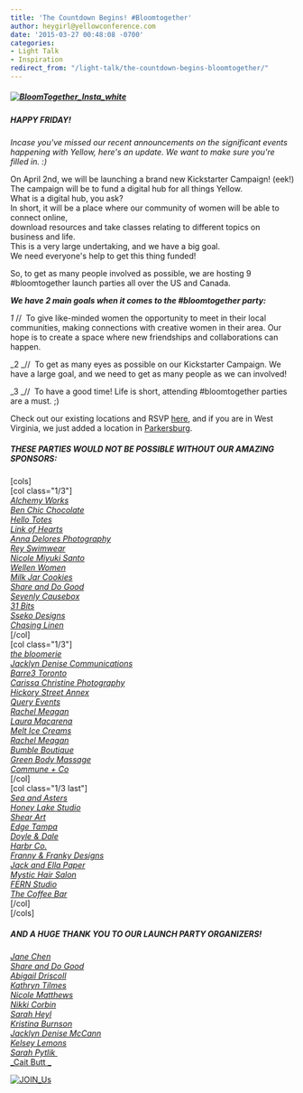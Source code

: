 ```yaml
---
title: 'The Countdown Begins! #Bloomtogether'
author: heygirl@yellowconference.com
date: '2015-03-27 00:48:08 -0700'
categories:
- Light Talk
- Inspiration
redirect_from: "/light-talk/the-countdown-begins-bloomtogether/"
---
```


##### [![BloomTogether_Insta_white](https://s3.amazonaws.com/yellow-files/blog/2015/03/BloomTogether_Insta_white.jpg)](https://s3.amazonaws.com/yellow-files/blog/2015/03/BloomTogether_Insta_white.jpg)

##### **HAPPY FRIDAY!**

<div>

_Incase you've missed our recent announcements on the significant events happening with Yellow, here's an update. We want to make sure you're filled in. :)_

On April 2nd, we will be launching a brand new Kickstarter Campaign! (eek!)  
The campaign will be to fund a digital hub for all things Yellow.  
What is a digital hub, you ask?  
In short, it will be a place where our community of women will be able to connect online,  
download resources and take classes relating to different topics on business and life.  
This is a very large undertaking, and we have a big goal.  
We need everyone's help to get this thing funded!

So, to get as many people involved as possible, we are hosting 9  
#bloomtogether launch parties all over the US and Canada.

_**We have 2 main goals when it comes to the #bloomtogether party:**_

_1_ //  To give like-minded women the opportunity to meet in their local communities, making connections with creative women in their area. Our hope is to create a space where new friendships and collaborations can happen.

_2 _//  To get as many eyes as possible on our Kickstarter Campaign. We have a large goal, and we need to get as many people as we can involved!

_3 _//  To have a good time! Life is short, attending #bloomtogether parties are a must. ;)

Check out our existing locations and RSVP [here](http://yellowconference.com/help-us-bloomtogether/), and if you are in West Virginia, we just added a location in [Parkersburg](https://ti.to/yellowconference/bloom-together-parkersburg-wv).

</div>

<div>

##### THESE PARTIES WOULD NOT BE POSSIBLE WITHOUT OUR AMAZING SPONSORS:

[cols]  
[col class="1/3"]  
_[Alchemy Works](http://www.alchemyworks.us/)_  
_[Ben Chic Chocolate](http://www.benchic.com/)_  
_[Hello Totes](http://hellototes.storenvy.com/)_  
_[Link of Hearts](http://www.linkofhearts.com/)_  
_[Anna Delores Photography](http://www.annadelores.com/)_  
_[Rey Swimwear  
Nicole Miyuki Santo](http://cargocollective.com/nicolemiyuki)_  
_[Wellen Women](http://shop.wellensurf.com/collections/wellen-women)_  
_[Milk Jar Cookies](https://www.milkjarcookies.com/)_  
_[Share and Do Good](http://www.shareanddogood.com/)_  
_[Sevenly Causebox](https://causebox.sevenly.org/)_  
_[31 Bits](http://31bits.com/)_  
_[Sseko Designs](http://ssekodesigns.com/)_  
_[Chasing Linen](http://chasinglinen.com/)_  
[/col]  
[col class="1/3"]  
_[the bloomerie](http://www.thebloomerie.com/)_  
_[Jacklyn Denise Communications](http://www.jacklyndenise.com/)_  
_[Barre3 Toronto](https://instagram.com/barre3toronto/)_  
_[Carissa Christine Photography](http://www.carissachristine.com/)_  
_[Hickory Street Annex](http://www.hickorystreetannex.com/)_  
_[Query Events](http://queryevents.com/)  
[Rachel Meagan](http://rachelmeaganphotography.com/)  
[Laura Macarena](http://www.lauramacarena.com/)  
[Melt Ice Creams](https://www.facebook.com/MeltIceCreams?ref=br_tf)  
[Rachel Meagan](http://rachelmeaganphotography.com/)  
[Bumble Boutique](http://facebook.com/bumbletampa)  
[Green Body Massage](http://www.greenbodymassage.com/)_  
_[Commune + Co](http://communeandco.com/)_  
[/col]  
[col class="1/3 last"]  
_[Sea and Asters](https://www.facebook.com/Sea.Asters)_  
_[Honey Lake Studio](http://honeylakestudio.bigcartel.com/)_  
_[Shear Art](http://shearart.com/)_  
_[Edge Tampa](http://edgesalontampa.com/)_  
_[Doyle & Dale](http://doyleanddale.com/)_  
_[Harbr Co.](http://harbr.co/)_  
_[Franny & Franky Designs](https://www.facebook.com/frannyandfranky)_  
_[Jack and Ella Paper](http://jackandellapaper.com/)_  
_[Mystic Hair Salon](http://mystichair.com/)_  
_[FERN Studio](http://www.fern-shop.com/)_  
_[T](http://www.coffeebarmov.com/)[he Coffee Bar](http://www.coffeebarmov.com/)_  
[/col]  
[/cols]  

##### AND A HUGE THANK YOU TO OUR LAUNCH PARTY ORGANIZERS!

_[Jane Chen](http://yellowconference.com/blog/page/3/%20https://instagram.com/pinkjaney/)  
[Share and Do Good](http://www.shareanddogood.com/)_  
_[Abigail Driscoll](http://www.ritesofasylum.com/)  
[Kathryn Tilmes](https://instagram.com/kathryntilmes/)_  
_[Nicole Matthews](http://www.thebloomerie.com/)  
[Nikki Corbin](http://www.thebloomerie.com/)_  
_[Sarah Heyl](http://sarahheyl.com/)  
[Kristina Burnson](https://instagram.com/kristinaburnson)_  
_[Jacklyn Denise McCann](http://www.jacklyndenise.com/)_  
_[K](http://www.lauramacarena.com/)[elsey Lemons](http://sheinthemaking.blogspot.com/)  
[Sarah Pytlik ](http://www.coffeebarmov.com/)_  
[_Cait Butt _](https://instagram.com/cait_elizabeth/)

[![JOIN_Us](https://s3.amazonaws.com/yellow-files/blog/2015/03/JOIN_Us.jpg)](https://s3.amazonaws.com/yellow-files/blog/2015/03/JOIN_Us.jpg)

</div>
